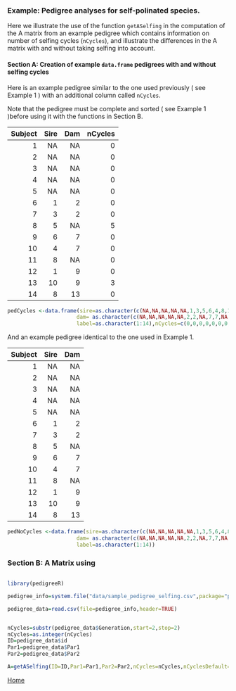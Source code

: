 ### Example: Pedigree analyses for self-polinated species.

Here we illustrate the use of the function ```getASelfing``` in the computation of the A matrix from an example pedigree which contains information on number of selfing cycles (```nCycles```), and illustrate the differences in the A matrix with and without taking selfing into account. 

#### Section A: Creation of example ```data.frame``` pedigrees with and without selfing cycles

Here is an example pedigree similar to the one used previously ( see Example 1 ) with an additional column called ```nCycles```. 

Note that the pedigree must be complete and sorted ( see Example 1 )before using it with the functions in Section B.

| Subject  |      Sire     |  Dam | nCycles |
|----------:|-------------:|------:|-------:|
| 1	| NA| 	NA | 0|
| 2	| NA| 	NA | 0|
| 3	| NA| 	NA | 0|
| 4	| NA| 	NA | 0|
| 5	| NA| 	NA | 0|
| 6	| 1| 2 | 0|
| 7	| 3	| 2 | 0|
| 8	| 5	| NA | 5|
| 9	| 6| 	7 | 0|
| 10	| 4| 7 | 0|
| 11	| 8	| NA | 0|
| 12	| 1	| 9 | 0|
| 13	| 10| 9 | 3|
| 14	| 8| 13 | 0|

```R
pedCycles <-data.frame(sire=as.character(c(NA,NA,NA,NA,NA,1,3,5,6,4,8,1,10,8)),
                      dam= as.character(c(NA,NA,NA,NA,NA,2,2,NA,7,7,NA,9,9,13)),
                      label=as.character(1:14),nCycles=c(0,0,0,0,0,0,0,5,0,0,0,0,3,0))
```
And an example pedigree identical to the one used in Example 1.

| Subject  |      Sire     |  Dam |
|----------:|-------------:|------:|
| 1	| NA| 	NA
| 2	| NA| 	NA
| 3	| NA| 	NA
| 4	| NA| 	NA
| 5	| NA| 	NA
| 6	| 1| 2
| 7	| 3	| 2
| 8	| 5	| NA
| 9	| 6| 	7
| 10	| 4| 7
| 11	| 8	| NA
| 12	| 1	| 9
| 13	| 10| 9
| 14	| 8| 13

```R
pedNoCycles <-data.frame(sire=as.character(c(NA,NA,NA,NA,NA,1,3,5,6,4,8,1,10,8)),
                      dam= as.character(c(NA,NA,NA,NA,NA,2,2,NA,7,7,NA,9,9,13)),
                      label=as.character(1:14))
```
### Section B: A Matrix using 

```R

library(pedigreeR)

pedigree_info=system.file("data/sample_pedigree_selfing.csv",package="pedigreeR")

pedigree_data=read.csv(file=pedigree_info,header=TRUE)


nCycles=substr(pedigree_data$Generation,start=2,stop=2)
nCycles=as.integer(nCycles)
ID=pedigree_data$id
Par1=pedigree_data$Par1
Par2=pedigree_data$Par2

A=getASelfing(ID=ID,Par1=Par1,Par2=Par2,nCycles=nCycles,nCyclesDefault=6)


```

[Home](https://github.com/Rpedigree/pedigreeR)
 

 
